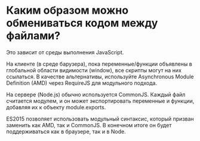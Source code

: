 Каким образом можно обмениваться кодом между файлами?
=====================

Это зависит от среды выполнения JavaScript.

На клиенте (в среде барузера), пока переменные/функции объявлены в глобальной области видимости (window), все скрипты могут на них ссылаться. В качестве альтернативы, используйте Asynchronous Module Definition (AMD) через RequireJS для модульного подхода.

На сервере (Node.js) обычно используется CommonJS. Каждый файл считается модулем, и он может экспортировать переменные и функции, добавляя их к объекту module.exports.

ES2015 позволяет использовать модульный синтаксис, который призван заменить как AMD, так и CommonJS. В конечном итоге он будет поддерживаться как в браузере, так и в Node.
